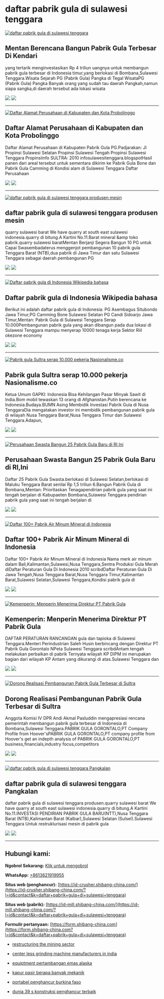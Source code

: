 # daftar pabrik gula di sulawesi tenggara

<a href="https://swt.shibang-china.com/?l=id&img&k=daftar+pabrik+gula+di+sulawesi+tenggara" target="_blank">![daftar pabrik gula di sulawesi tenggara](http://static.shibang-china.com/all-800x300/753.jpg)</a>

## Mentan Berencana Bangun Pabrik Gula Terbesar Di Kendari
yang tertarik menginvestasikan Rp 4 triliun uangnya untuk membangun pabrik gula terbesar di Indonesia timur,yang berlokasi di Bombana,Sulawesi Tenggara.Wisata Sejarah PG (Pabrik Gula) Pangka di Tegal WisataPG (Pabrik Gula) Pangka Banyak orang yang sudah tau daerah Pangkah,namun siapa sangka,di daerah tersebut ada lokasi wisata


<a href="https://whatsapp.shibangsoft.com/WhatsApp.php" target="_blank" title="WhatsApp">![](http://static.shibang-china.com/icon/whatsapp.png)</a> <a href="https://swt.shibang-china.com/?l=id&icon&k=daftar+pabrik+gula+di+sulawesi+tenggara" target="_blank">![](http://static.shibang-china.com/icon/chat-id.png)</a>

---

<a href="https://swt.shibang-china.com/?l=id&img&k=daftar+pabrik+gula+di+sulawesi+tenggara" target="_blank">![Daftar Alamat Perusahaan di Kabupaten dan Kota Probolinggo](http://static.shibang-china.com/all-800x300/1524.jpg)</a>

## Daftar Alamat Perusahaan di Kabupaten dan Kota Probolinggo
Daftar Alamat Perusahaan di Kabupaten Pabrik Gula PG.Padjarakan: Jl Propinsi Sulawesi Selatan Propinsi Sulawesi Tengah Propinsi Sulawesi Tenggara Propinsiinfo SULTRA: 2010 infosulawesitenggara.blogspotHasil panen dari areal tersebut untuk sementara dikirim ke Pabrik Gula Bone dan Pabrik Gula Camming di Kondisi alam di Sulawesi Tenggara Daftar Perusahaan


<a href="https://whatsapp.shibangsoft.com/WhatsApp.php" target="_blank" title="WhatsApp">![](http://static.shibang-china.com/icon/whatsapp.png)</a> <a href="https://swt.shibang-china.com/?l=id&icon&k=daftar+pabrik+gula+di+sulawesi+tenggara" target="_blank">![](http://static.shibang-china.com/icon/chat-id.png)</a>

---

<a href="https://swt.shibang-china.com/?l=id&img&k=daftar+pabrik+gula+di+sulawesi+tenggara" target="_blank">![daftar pabrik gula di sulawesi tenggara produsen mesin](http://static.shibang-china.com/all-800x300/352.jpg)</a>

## daftar pabrik gula di sulawesi tenggara produsen mesin
quarry sulawesi barat We have quarry at south east sulawesi indonesia.quarry di bitung.A Kartini No.11.Barat mineral &amp toko pabrik.quarry sulawesi baratMentan Berjanji Segera Bangun 10 PG untuk Capai Swasembadaterus menggenjot pembangunan 10 pabrik gula Tenggara Barat (NTB),dua pabrik di Jawa Timur dan satu Sulawesi Tenggara sebagai daerah pembangunan PG


<a href="https://whatsapp.shibangsoft.com/WhatsApp.php" target="_blank" title="WhatsApp">![](http://static.shibang-china.com/icon/whatsapp.png)</a> <a href="https://swt.shibang-china.com/?l=id&icon&k=daftar+pabrik+gula+di+sulawesi+tenggara" target="_blank">![](http://static.shibang-china.com/icon/chat-id.png)</a>

---

<a href="https://swt.shibang-china.com/?l=id&img&k=daftar+pabrik+gula+di+sulawesi+tenggara" target="_blank">![Daftar pabrik gula di Indonesia Wikipedia bahasa](http://static.shibang-china.com/all-800x300/533.jpg)</a>

## Daftar pabrik gula di Indonesia Wikipedia bahasa
Berikut ini adalah daftar pabrik gula di Indonesia: PG Asembagus Situbondo Jawa Timur,PG Camming Bone Sulawesi Selatan PG Candi Sidoarjo Jawa Timur,Mentan: Pabrik Gula di Sulawesi Tenggara Serap 10.000Pembangunan pabrik gula yang akan dibangun pada dua lokasi di Sulawesi Tenggara mampu menyerap 10000 tenaga kerja Sektor Riil okezone economy


<a href="https://whatsapp.shibangsoft.com/WhatsApp.php" target="_blank" title="WhatsApp">![](http://static.shibang-china.com/icon/whatsapp.png)</a> <a href="https://swt.shibang-china.com/?l=id&icon&k=daftar+pabrik+gula+di+sulawesi+tenggara" target="_blank">![](http://static.shibang-china.com/icon/chat-id.png)</a>

---

<a href="https://swt.shibang-china.com/?l=id&img&k=daftar+pabrik+gula+di+sulawesi+tenggara" target="_blank">![Pabrik gula Sultra serap 10.000 pekerja Nasionalisme.co](http://static.shibang-china.com/all-800x300/486.jpg)</a>

## Pabrik gula Sultra serap 10.000 pekerja Nasionalisme.co
Ketua Umum GAPKI: Indonesia Bisa Kehilangan Pasar Minyak Sawit di India.Bom mobil tewaskan 13 orang di Afghanistan.Putin berencana ke Indonesia.Budaya.BUMN Asing Membidik Investasi Pabrik Gula di Nusa TenggaraDia mengatakan investor ini membidik pembangunan pabrik gula di wilayah Nusa Tenggara Barat,Nusa Tenggara Timur dan Sulawesi Tenggara.Adapun,


<a href="https://whatsapp.shibangsoft.com/WhatsApp.php" target="_blank" title="WhatsApp">![](http://static.shibang-china.com/icon/whatsapp.png)</a> <a href="https://swt.shibang-china.com/?l=id&icon&k=daftar+pabrik+gula+di+sulawesi+tenggara" target="_blank">![](http://static.shibang-china.com/icon/chat-id.png)</a>

---

<a href="https://swt.shibang-china.com/?l=id&img&k=daftar+pabrik+gula+di+sulawesi+tenggara" target="_blank">![Perusahaan Swasta Bangun 25 Pabrik Gula Baru di RI,Ini](http://static.shibang-china.com/all-800x300/433.jpg)</a>

## Perusahaan Swasta Bangun 25 Pabrik Gula Baru di RI,Ini
Daftar 25 Pabrik Gula Swasta.berlokasi di Sulawesi Selatan,berlokasi di Maluku Tenggara Barat senilai Rp 1,5 triliun 6.Bangun Pabrik Gula di Bombana,Mentan: Prioritaskan Tenagapendirian pabrik gula yang saat ini tengah berjalan di Kabupaeten Bombana,Sulawesi Tenggara pendirian pabrik gula yang saat ini tengah berjalan di


<a href="https://whatsapp.shibangsoft.com/WhatsApp.php" target="_blank" title="WhatsApp">![](http://static.shibang-china.com/icon/whatsapp.png)</a> <a href="https://swt.shibang-china.com/?l=id&icon&k=daftar+pabrik+gula+di+sulawesi+tenggara" target="_blank">![](http://static.shibang-china.com/icon/chat-id.png)</a>

---

<a href="https://swt.shibang-china.com/?l=id&img&k=daftar+pabrik+gula+di+sulawesi+tenggara" target="_blank">![Daftar 100+ Pabrik Air Minum Mineral di Indonesia](http://static.shibang-china.com/all-800x300/869.jpg)</a>

## Daftar 100+ Pabrik Air Minum Mineral di Indonesia
Daftar 100+ Pabrik Air Minum Mineral di Indonesia Nama merk air minum dalam Bali,Kalimantan,Sulawesi,Nusa Tenggara,Sentra Produksi Gula Merah diDaftar Peraturan Gula Di Indonesia 2010 scribdDaftar Peraturan Gula Di Jawa Tengah,Nusa Tenggara Barat,Nusa Tenggara Timur,Kalimantan Barat,Sulawesi Selatan,Sulawesi Tenggara,Kondisi pabrik gula di


<a href="https://whatsapp.shibangsoft.com/WhatsApp.php" target="_blank" title="WhatsApp">![](http://static.shibang-china.com/icon/whatsapp.png)</a> <a href="https://swt.shibang-china.com/?l=id&icon&k=daftar+pabrik+gula+di+sulawesi+tenggara" target="_blank">![](http://static.shibang-china.com/icon/chat-id.png)</a>

---

<a href="https://swt.shibang-china.com/?l=id&img&k=daftar+pabrik+gula+di+sulawesi+tenggara" target="_blank">![Kemenperin: Menperin Menerima Direktur PT Pabrik Gula](http://static.shibang-china.com/all-800x300/301.jpg)</a>

## Kemenperin: Menperin Menerima Direktur PT Pabrik Gula
DAFTAR PERATURAN RANCANGAN gula dan tapioka di Sulawesi Tenggara.Menteri Perindustrian Saleh Husin berbincang dengan Direktur PT Pabrik Gula Gorontalo NPeta Sulawesi Tenggara scribdAntam tengah melakukan perbaikan di pabrik Ternyata wilayah KP DIPM ini merupakan bagian dari wilayah KP Antam yang dikurangi di atas.Sulawesi Tenggara dan


<a href="https://whatsapp.shibangsoft.com/WhatsApp.php" target="_blank" title="WhatsApp">![](http://static.shibang-china.com/icon/whatsapp.png)</a> <a href="https://swt.shibang-china.com/?l=id&icon&k=daftar+pabrik+gula+di+sulawesi+tenggara" target="_blank">![](http://static.shibang-china.com/icon/chat-id.png)</a>

---

<a href="https://swt.shibang-china.com/?l=id&img&k=daftar+pabrik+gula+di+sulawesi+tenggara" target="_blank">![Dorong Realisasi Pembangunan Pabrik Gula Terbesar di Sultra](http://static.shibang-china.com/all-800x300/155.jpg)</a>

## Dorong Realisasi Pembangunan Pabrik Gula Terbesar di Sultra
Anggota Komisi IV DPR Andi Akmal Pasluddin mengapresiasi rencana pemerintah membangun pabrik gula terbesar di Indonesia di Bombana,Sulawesi Tenggara.PABRIK GULA GORONTALO,PT Company Profile from Hoover'sPABRIK GULA GORONTALO,PT company profile from Hoover's get an indepth analysis of PABRIK GULA GORONTALO,PT business,financials,industry focus,competitors


<a href="https://whatsapp.shibangsoft.com/WhatsApp.php" target="_blank" title="WhatsApp">![](http://static.shibang-china.com/icon/whatsapp.png)</a> <a href="https://swt.shibang-china.com/?l=id&icon&k=daftar+pabrik+gula+di+sulawesi+tenggara" target="_blank">![](http://static.shibang-china.com/icon/chat-id.png)</a>

---

<a href="https://swt.shibang-china.com/?l=id&img&k=daftar+pabrik+gula+di+sulawesi+tenggara" target="_blank">![daftar pabrik gula di sulawesi tenggara Pangkalan](http://static.shibang-china.com/all-800x300/1156.jpg)</a>

## daftar pabrik gula di sulawesi tenggara Pangkalan
daftar pabrik gula di sulawesi tenggara produsen.quarry sulawesi barat We have quarry at south east sulawesi indonesia.quarry di bitung.A Kartini No.11.INVESTASI PENDIRIAN PABRIK GULA BARU(NTT),Nusa Tenggara Barat (NTB),Kalimantan Barat (Kalbar),Sulawesi Selatan (Sulsel).Sulawesi Tenggara Untuk restruklurisasi mesin di pabrik gula


<a href="https://whatsapp.shibangsoft.com/WhatsApp.php" target="_blank" title="WhatsApp">![](http://static.shibang-china.com/icon/whatsapp.png)</a> <a href="https://swt.shibang-china.com/?l=id&icon&k=daftar+pabrik+gula+di+sulawesi+tenggara" target="_blank">![](http://static.shibang-china.com/icon/chat-id.png)</a>

---
## Hubungi kami:

**Ngobrol Sekarang:** [Klik untuk mengobrol](https://swt.shibang-china.com?l=id&contact&k=daftar+pabrik+gula+di+sulawesi+tenggara)

**WhatsApp:**  [+8613621919955](https://whatsapp.shibangsoft.com/WhatsApp.php)

**Situs web (penghancur):** [https://id-crusher.shibang-china.com/](https://id-crusher.shibang-china.com/?l=id&contact&k=daftar+pabrik+gula+di+sulawesi+tenggara)

**Situs web (pabrik):** [https://id-mill.shibang-china.com/](https://id-mill.shibang-china.com/?l=id&contact&k=daftar+pabrik+gula+di+sulawesi+tenggara)

**Formulir pertanyaan:** [https://form.shibang-china.com](https://form.shibang-china.com?l=id&contact&k=daftar+pabrik+gula+di+sulawesi+tenggara)

* [restructuring the mining sector](../31/restructuring%20the%20mining%20sector.md)

* [center less grinding machine manufacturers in india](../38/center%20less%20grinding%20machine%20manufacturers%20in%20india.md)

* [equiptment pertambangan emas alaska](../34/equiptment%20pertambangan%20emas%20alaska.md)

* [kapur pasir berapa banyak mekanik](../31/kapur%20pasir%20berapa%20banyak%20mekanik.md)

* [portabel penghancur burkina faso](../37/portabel%20penghancur%20burkina%20faso.md)

* [dunia 39 s konstruksi penghancur terbaik](../39/dunia%2039%20s%20konstruksi%20penghancur%20terbaik.md)